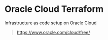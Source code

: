 # Oracle Cloud Terraform
Infrastructure as code setup on Oracle Cloud

> https://www.oracle.com/cloud/free/
